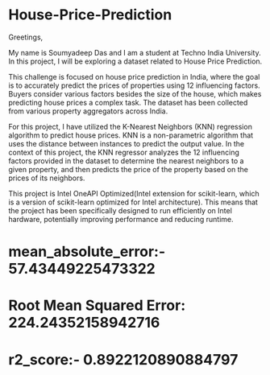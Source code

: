 # House-Price-Prediction
Greetings,

My name is Soumyadeep Das and I am a student at Techno India University. In this project, I will be exploring a dataset related to House Price Prediction.

This challenge is focused on house price prediction in India, where the goal is to accurately predict the prices of properties using 12 influencing factors. Buyers consider various factors besides the size of the house, which makes predicting house prices a complex task. The dataset has been collected from various property aggregators across India.

For this project, I have utilized the K-Nearest Neighbors (KNN) regression algorithm to predict house prices. KNN is a non-parametric algorithm that uses the distance between instances to predict the output value. In the context of this project, the KNN regressor analyzes the 12 influencing factors provided in the dataset to determine the nearest neighbors to a given property, and then predicts the price of the property based on the prices of its neighbors.

This project is Intel OneAPI Optimized(Intel extension for scikit-learn, which is a version of scikit-learn optimized for Intel architecture). This means that the project has been specifically designed to run efficiently on Intel hardware, potentially improving performance and reducing runtime.

# mean_absolute_error:- 57.43449225473322
# Root Mean Squared Error: 224.24352158942716
# r2_score:- 0.8922120890884797
